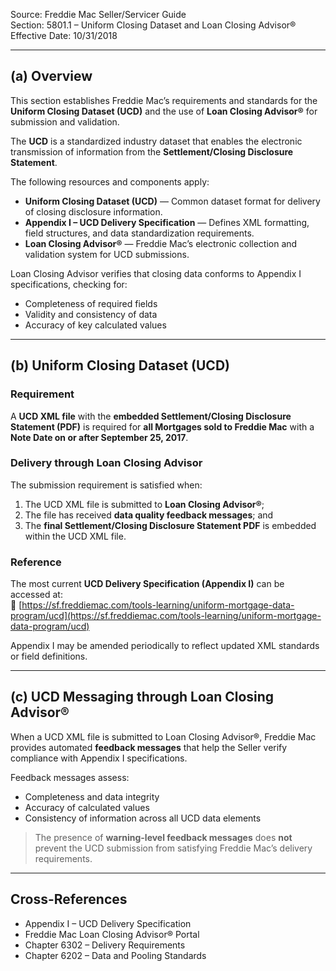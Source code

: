 Source: Freddie Mac Seller/Servicer Guide  
Section: 5801.1 – Uniform Closing Dataset and Loan Closing Advisor®  
Effective Date: 10/31/2018  

---

## (a) Overview

This section establishes Freddie Mac’s requirements and standards for the **Uniform Closing Dataset (UCD)** and the use of **Loan Closing Advisor®** for submission and validation.

The **UCD** is a standardized industry dataset that enables the electronic transmission of information from the **Settlement/Closing Disclosure Statement**.

The following resources and components apply:

- **Uniform Closing Dataset (UCD)** — Common dataset format for delivery of closing disclosure information.  
- **Appendix I – UCD Delivery Specification** — Defines XML formatting, field structures, and data standardization requirements.  
- **Loan Closing Advisor®** — Freddie Mac’s electronic collection and validation system for UCD submissions.

Loan Closing Advisor verifies that closing data conforms to Appendix I specifications, checking for:
- Completeness of required fields  
- Validity and consistency of data  
- Accuracy of key calculated values  

---

## (b) Uniform Closing Dataset (UCD)

### Requirement
A **UCD XML file** with the **embedded Settlement/Closing Disclosure Statement (PDF)** is required for **all Mortgages sold to Freddie Mac** with a **Note Date on or after September 25, 2017**.

### Delivery through Loan Closing Advisor
The submission requirement is satisfied when:
1. The UCD XML file is submitted to **Loan Closing Advisor®**;  
2. The file has received **data quality feedback messages**; and  
3. The **final Settlement/Closing Disclosure Statement PDF** is embedded within the UCD XML file.

### Reference
The most current **UCD Delivery Specification (Appendix I)** can be accessed at:  
🔗 [https://sf.freddiemac.com/tools-learning/uniform-mortgage-data-program/ucd](https://sf.freddiemac.com/tools-learning/uniform-mortgage-data-program/ucd)

Appendix I may be amended periodically to reflect updated XML standards or field definitions.

---

## (c) UCD Messaging through Loan Closing Advisor®

When a UCD XML file is submitted to Loan Closing Advisor®, Freddie Mac provides automated **feedback messages** that help the Seller verify compliance with Appendix I specifications.

Feedback messages assess:
- Completeness and data integrity  
- Accuracy of calculated values  
- Consistency of information across all UCD data elements  

> The presence of **warning-level feedback messages** does **not** prevent the UCD submission from satisfying Freddie Mac’s delivery requirements.

---

## Cross-References
- Appendix I – UCD Delivery Specification  
- Freddie Mac Loan Closing Advisor® Portal  
- Chapter 6302 – Delivery Requirements  
- Chapter 6202 – Data and Pooling Standards
